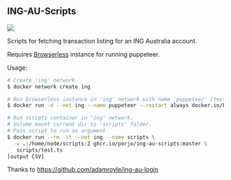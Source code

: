 ## ING-AU-Scripts

[![](https://img.shields.io/github/workflow/status/porjo/ing-au-scripts/Build%20and%20Publish)](https://github.com/users/porjo/packages/container/package/ing-au-scripts)

Scripts for fetching transaction listing for an ING Australia account.

Requires [Browserless](https://github.com/browserless/chrome) instance for running puppeteer.

Usage:

```sh
# Create 'ing' network
$ docker network create ing

# Run browserless instance in 'ing' network with name 'puppeteer' (test script will use this name as hostname)
$ docker run -d --net ing --name puppeteer --restart always docker.io/browserless/chrome

# Run scripts container in 'ing' network.
# Volume mount current dir to 'scripts' folder.
# Pass script to run as argument
$ docker run --rm -it --net ing --name scripts \
  -v .:/home/node/scripts:Z ghcr.io/porjo/ing-au-scripts:master \
   scripts/test.ts
[output CSV]
```

Thanks to https://github.com/adamroyle/ing-au-login

